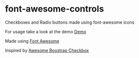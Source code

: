 font-awesome-controls
=====================

Checkboxes and Radio buttons made using font-awesome icons

For usage take a look at the demo [Demo]()

Made using
[Font Awesome](http://fortawesome.github.io/Font-Awesome/)

Inspired by
[Awesome Boostrap Checkbox](https://github.com/flatlogic/awesome-bootstrap-checkbox)
#
